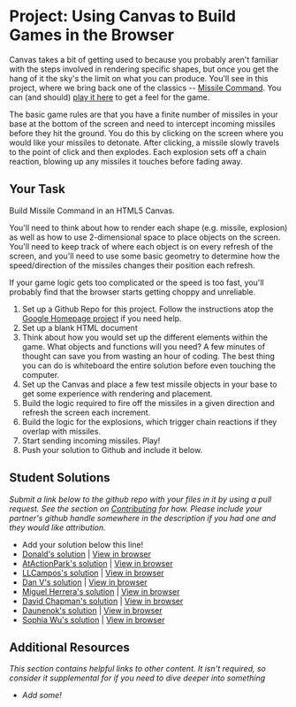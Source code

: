 # Project: Using Canvas to Build Games in the Browser
  
Canvas takes a bit of getting used to because you probably aren't familiar with the steps involved in rendering specific shapes, but once you get the hang of it the sky's the limit on what you can produce.  You'll see in this project, where we bring back one of the classics -- [Missile Command](http://en.wikipedia.org/wiki/Missile_Command).  You can (and should) [play it here](http://my.ign.com/atari/missile-command) to get a feel for the game.

The basic game rules are that you have a finite number of missiles in your base at the bottom of the screen and need to intercept incoming missiles before they hit the ground.  You do this by clicking on the screen where you would like your missiles to detonate.  After clicking, a missile slowly travels to the point of click and then explodes.  Each explosion sets off a chain reaction, blowing up any missiles it touches before fading away.

## Your Task

Build Missile Command in an HTML5 Canvas.  

You'll need to think about how to render each shape (e.g. missile, explosion) as well as how to use 2-dimensional space to place objects on the screen.  You'll need to keep track of where each object is on every refresh of the screen, and you'll need to use some basic geometry to determine how the speed/direction of the missiles changes their position each refresh.

If your game logic gets too complicated or the speed is too fast, you'll probably find that the browser starts getting choppy and unreliable.

1. Set up a Github Repo for this project.  Follow the instructions atop the [Google Homepage project](/web-development-101/html-css) if you need help.
1. Set up a blank HTML document
1. Think about how you would set up the different elements within the game.  What objects and functions will you need? A few minutes of thought can save you from wasting an hour of coding.  The best thing you can do is whiteboard the entire solution before even touching the computer.
2. Set up the Canvas and place a few test missile objects in your base to get some experience with rendering and placement.
3. Build the logic required to fire off the missiles in a given direction and refresh the screen each increment.
4. Build the logic for the explosions, which trigger chain reactions if they overlap with missiles.
5. Start sending incoming missiles.  Play!
6. Push your solution to Github and include it below.


## Student Solutions

*Submit a link below to the github repo with your files in it by using a pull request.  See the section on [Contributing](http://github.com/TheOdinProject/curriculum/blob/master/contributing.md) for how.  Please include your partner's github handle somewhere in the description if you had one and they would like attribution.*

* Add your solution below this line!
* [Donald's solution](https://github.com/donaldali/odin-js-jquery/tree/master/missile_command) | [View in browser](http://htmlpreview.github.io/?https://github.com/donaldali/odin-js-jquery/blob/master/missile_command/index.html "Missile Command")
* [AtActionPark's solution](https://github.com/AtActionPark/odin_missile_command) | [View in browser](http://htmlpreview.github.io/?https://github.com/AtActionPark/odin_missile_command/blob/master/index.html)
* [LLCampos's solution](https://github.com/LLCampos/missile_command) | [View in browser](http://htmlpreview.github.io/?https://github.com/LLCampos/missile_command/blob/master/index.html)
* [Dan V's solution](https://github.com/vickerdj/missilecommand) | [View in browser](http://vickerdj.github.io/missilecommand/)
* [Miguel Herrera's solution](https://github.com/migueloherrera/js-missile) | [View in browser](http://htmlpreview.github.io/?https://github.com/migueloherrera/js-missile/blob/master/index.html)
* [David Chapman's solution](https://github.com/davidchappy/missile-command) | [View in browser](http://missile-command.dachapman.com/)
* [Daunenok's solution](https://github.com/daunenok/missile) | [View in browser](https://daunenok.github.io/missile/)
* [Sophia Wu's solution](https://github.com/SophiaLWu/missile-command) | [View in browser](https://sophialwu.github.io/missile-command/)

## Additional Resources

*This section contains helpful links to other content. It isn't required, so consider it supplemental for if you need to dive deeper into something*

* *Add some!*
